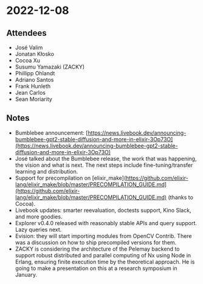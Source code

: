 # 2022-12-08

## Attendees

* José Valim
* Jonatan Kłosko
* Cocoa Xu
* Susumu Yamazaki (ZACKY)
* Phillipp Ohlandt
* Adriano Santos
* Frank Hunleth
* Jean Carlos
* Sean Moriarity

## Notes

* Bumblebee announcement: [https://news.livebook.dev/announcing-bumblebee-gpt2-stable-diffusion-and-more-in-elixir-3Op73O](https://news.livebook.dev/announcing-bumblebee-gpt2-stable-diffusion-and-more-in-elixir-3Op73O)
* José talked about the Bumblebee release, the work that was happening, the vision and what is next. The next steps include fine-tuning/transfer learning and distribution.
* Support for precompilation on [elixir_make](https://github.com/elixir-lang/elixir_make/blob/master/PRECOMPILATION_GUIDE.md](https://github.com/elixir-lang/elixir_make/blob/master/PRECOMPILATION_GUIDE.md) (thanks to Cocoa).
* Livebook updates: smarter reevaluation, doctests support, Kino Slack, and more goodies.
* Explorer v0.4.0 released with reasonably stable APIs and query support. Lazy queries next.
* Evision: they will start importing modules from OpenCV Contrib. There was a discussion on how to ship precompiled versions for them.
* ZACKY is considering the architecture of the Pelemay backend to support robust distributed and parallel computing of Nx using Node in Erlang, ensuring finite execution time by the theoretical approach. He is going to make a presentation on this at a research symposium in January. 
